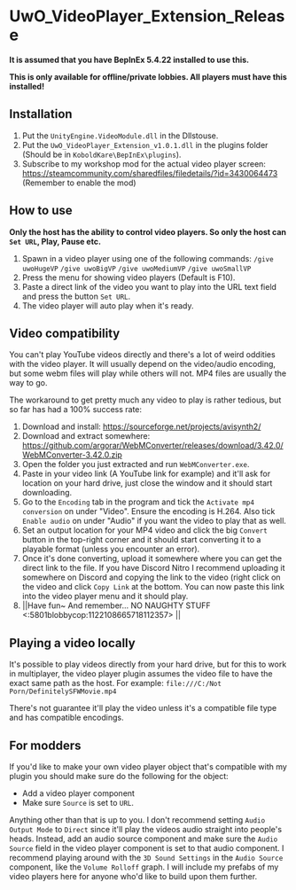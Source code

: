 # UwO_VideoPlayer_Extension_Release

**It is assumed that you have BepInEx 5.4.22 installed to use this.**

**This is only available for offline/private lobbies. All players must have this installed!**
## Installation
1. Put the `UnityEngine.VideoModule.dll` in the Dllstouse.
2. Put the `UwO_VideoPlayer_Extension_v1.0.1.dll` in the plugins folder (Should be in `KoboldKare\BepInEx\plugins`).
3. Subscribe to my workshop mod for the actual video player screen: https://steamcommunity.com/sharedfiles/filedetails/?id=3430064473 (Remember to enable the mod)
## How to use
 **Only the host has the ability to control video players. So only the host can `Set URL`, Play, Pause etc.**

1. Spawn in a video player using one of the following commands:
`/give uwoHugeVP`
`/give uwoBigVP`
`/give uwoMediumVP`
`/give uwoSmallVP`
2. Press the menu for showing video players (Default is F10).
3. Paste a direct link of the video you want to play into the URL text field and press the button `Set URL`.
4. The video player will auto play when it's ready.
## Video compatibility
You can't play YouTube videos directly and there's a lot of weird oddities with the video player. It will usually depend on the video/audio encoding, but some webm files will play while others will not. MP4 files are usually the way to go.

The workaround to get pretty much any video to play is rather tedious, but so far has had a 100% success rate:
1. Download and install: https://sourceforge.net/projects/avisynth2/
2. Download and extract somewhere: https://github.com/argorar/WebMConverter/releases/download/3.42.0/WebMConverter-3.42.0.zip
3. Open the folder you just extracted and run `WebMConverter.exe`.
4. Paste in your video link (A YouTube link for example) and it'll ask for location on your hard drive, just close the window and it should start downloading.
5. Go to the `Encoding` tab in the program and tick the `Activate mp4 conversion` on under "Video". Ensure the encoding is H.264. Also tick `Enable audio` on under "Audio" if you want the video to play that as well.
6. Set an output location for your MP4 video and click the big `Convert` button in the top-right corner and it should start converting it to a playable format (unless you encounter an error).
7. Once it's done converting, upload it somewhere where you can get the direct link to the file. If you have Discord Nitro I recommend uploading it somewhere on Discord and copying the link to the video (right click on the video and click `Copy Link` at the bottom. You can now paste this link into the video player menu and it should play.
8. ||Have fun~ And remember... NO NAUGHTY STUFF <:5801blobbycop:1122108665718112357> ||
## Playing a video locally
It's possible to play videos directly from your hard drive, but for this to work in multiplayer, the video player plugin assumes the video file to have the exact same path as the host. For example:
`file:///C:/Not Porn/DefinitelySFWMovie.mp4`

There's not guarantee it'll play the video unless it's a compatible file type and has compatible encodings.
## For modders
If you'd like to make your own video player object that's compatible with my plugin you should make sure do the following for the object:

- Add a video player component
- Make sure `Source` is set to `URL`.

Anything other than that is up to you. I don't recommend setting `Audio Output Mode` to `Direct` since it'll play the videos audio straight into people's heads. Instead, add an audio source component and make sure the `Audio Source` field in the video player component is set to that audio component. I recommend playing around with the `3D Sound Settings` in the `Audio Source` component, like the `Volume Rolloff` graph. I will include my prefabs of my video players here for anyone who'd like to build upon them further.
